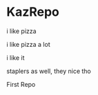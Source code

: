 KazRepo
=======
i like pizza

i like pizza a lot

i like it


staplers as well, they nice tho
<p>

First Repo
